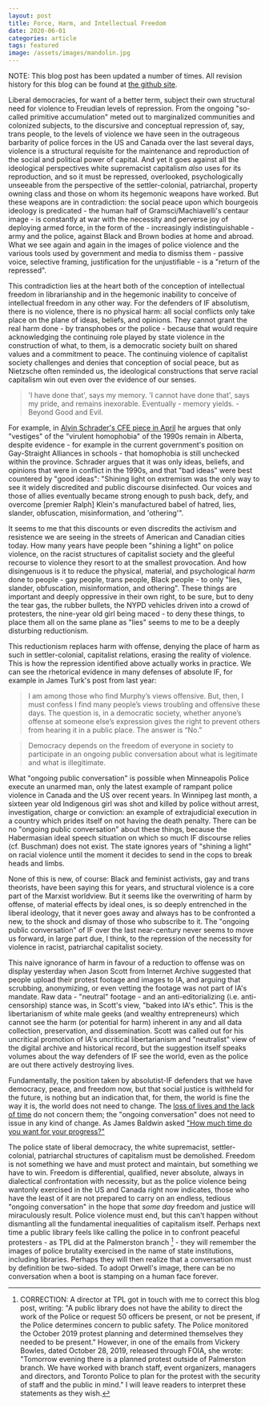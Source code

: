 ```yaml
---
layout: post
title: Force, Harm, and Intellectual Freedom
date: 2020-06-01
categories: article
tags: featured
image: /assets/images/mandolin.jpg
---
```


NOTE: This blog post has been updated a number of times. All revision
history for this blog can be found at <a
href="https://github.com/redlibrarian/redlibrarian.github.io">the github
site</a>.

Liberal democracies, for want of a better term, subject their own
structural need for violence to Freudian levels of repression. From the
ongoing "so-called primitive accumulation" meted out to marginalized
communities and colonized subjects, to the discursive and conceptual
repression of, say, trans people, to the levels of violence we have seen
in the outrageous barbarity of police forces in the US and Canada over
the last several days, violence is a structural requisite for the
maintenance and reproduction of the social and political power of
capital. And yet it goes against all the ideological perspectives
white supremacist capitalism *also* uses for its reproduction, and so it
must be repressed, overlooked, psychologically unseeable from the
perspective of the settler-colonial, patriarchal, property owning class
and those on whom its hegemonic weapons have worked. But these weapons
are in contradiction: the social peace upon which bourgeois ideology is
predicated - the human half of Gramsci/Machiavelli's centaur image - is
constantly at war with the necessity and perverse joy of deploying armed force, in
the form of the - increasingly indistinguishable - army and the police,
against Black and Brown bodies at home and abroad. What we see again and
again in the images of police violence and the various tools used by
government and media to dismiss them - passive voice, selective framing,
justification for the unjustifiable - is a "return of the repressed".

This contradiction lies at the heart both of the conception of
intellectual freedom in librarianship and in the hegemonic inability to
conceive of intellectual freedom in any other way. For the defenders of
IF absolutism, there is no violence, there is no physical harm: all
social conflicts only take place on the plane of ideas, beliefs, and
opinions. They cannot grant the real harm done - by transphobes or the
police - because that would require acknowledging the continuing role
played by state violence in the construction of what, to them, is
a democratic society built on shared values and a commitment to peace. The
continuing violence of capitalist society challenges and denies that
conception of social peace, but as Nietzsche often reminded us, the
ideological constructions that serve racial capitalism win out even over
the evidence of our senses.

>'I have done that', says my memory. 'I cannot have done that', says my
>pride, and remains inexorable. Eventually - memory yields. - Beyond
>Good and Evil.

For example, in [Alvin Schrader's CFE piece in
April](https://cfe.ryerson.ca/blog/2020/04/should-public-library-boards-embrace-intellectual-freedom-their-institutional-soul)
he argues that only "vestiges" of the "virulent homophobia" of the 1990s
remain in Alberta, despite evidence - for example in the current
government's position on Gay-Straight Alliances in schools - that
homophobia is still unchecked within the province. Schrader argues that
it was only ideas, beliefs, and opinions that were in conflict in the
1990s, and that "bad ideas" were best countered by "good ideas":
"Shining light on extremism was the only way to see it widely
discredited and public discourse disinfected. Our voices and those of
allies eventually became strong enough to push back, defy, and overcome
[premier Ralph] Klein's manufactured babel of hatred, lies, slander,
obfuscation, misinformation, and 'othering'".

It seems to me that this discounts or even discredits the activism and
resistence we are seeing in the streets of American and Canadian cities
today. How many years have people been "shining a light" on police
violence, on the racist structures of capitalist society and the gleeful
recourse to violence they resort to at the smallest provocation. And how
disingenuous is it to reduce the physical, material, and psychological
*harm* done to people - gay people, trans people, Black people - to only
"lies, slander, obfuscation, misinformation, and othering". These things
are important and deeply oppressive in their own right, to be sure, but
to deny the tear gas, the rubber bullets, the NYPD vehicles driven into
a crowd of protesters, the nine-year old girl being maced - to deny
these things, to place them all on the same plane as "lies" seems to me to
be a deeply disturbing reductionism.

This reductionism replaces harm with offense, denying the place of harm
as such
in settler-colonial, capitalist relations, erasing the reality of
violence. This is how the repression
identified above actually works in practice. We can see the rhetorical
evidence in many defenses of absolute IF, for example in James Turk's
post from last year:

>I am among those who find Murphy’s views offensive. But, then, I must confess I find many people’s views troubling and offensive these days. The question is, in a democratic society, whether anyone’s offense at someone else’s expression gives the right to prevent others from hearing it in a public place. The answer is “No.”

>Democracy depends on the freedom of everyone in society to participate in an ongoing public conversation about what is legitimate and what is illegitimate.

What "ongoing public conversation" is possible when Minneapolis Police
execute an unarmed man, only the latest example of rampant police
violence in Canada and the US over recent years. In Winnipeg last month,
a sixteen year old Indigenous girl was shot and killed by police without
arrest, investigation, charge or conviction: an example of extrajudicial
execution in a country which prides itself on not having the death
penalty. There can be no "ongoing public conversation" about these
things, because the Habermasian ideal speech situation on which so much
IF discourse relies (cf. Buschman) does not exist. The state ignores
years of "shining a light" on racial violence until the moment it
decides to send in the cops to break heads and limbs.

None of this is new, of course: Black and feminist activists, gay and
trans theorists, have been saying this for years, and structural
violence is a core part of the Marxist worldview. But it seems like the
overwriting of harm by offense, of material effects by ideal ones, is so
deeply entrenched in the liberal ideology, that it never goes away and
always has to be confronted a new, to the shock and dismay of those who
subscribe to it. The "ongoing public conversation" of IF over the last
near-century never seems to move us forward, in large part due, I think,
to the repression of the necessity for violence in racist, patriarchal
capitalist society.

This naive ignorance of harm in favour of a reduction to offense was on
display yesterday when Jason Scott from Internet Archive suggested that
people upload their protest footage and images to IA, and arguing that
scrubbing, anonymizing, or even vetting the footage was not part of IA's
mandate. Raw data - "neutral" footage - and an anti-editorializing (i.e.
anti-censorship) stance was, in Scott's view, "baked into IA's ethic".
This is the libertarianism of white male geeks (and wealthy
entrepreneurs) which cannot see the harm (or potential for harm)
inherent in any and all data collection, preservation, and
dissemination. Scott was called out for his uncritical promotion of IA's
uncritical libertarianism and "neutralist" view of the digital archive
and historical record, but the suggestion itself speaks volumes about
the way defenders of IF see the world, even as the police are out there
actively destroying lives.

Fundamentally, the position taken by absolutist-IF defenders that we
have democracy, peace, and freedom now, but that social justice is
withheld for the future, is nothing but an indication that, for them,
the world is fine the way it is, the world does not need to change. The
[loss of lives and the lack of
time](https://redlibrarian.github.io/article/2020/05/15/lives-time-pandemic.html) do not concern them; the "ongoing conversation" does not need to issue in any kind of change. As James Baldwin asked ["How much time do you want for your progress?"](https://time.com/4680673/james-baldwin-documentary-history/)

The police state of liberal democracy, the white supremacist,
settler-colonial, patriarchal structures of capitalism must be
demolished. Freedom is not something we have and must protect and
maintain, but something we have to win. Freedom is differential,
qualified, never absolute, always in dialectical confrontation with
necessity, but as the police violence being wantonly exercised in the US
and Canada right now indicates, those who have the least of it are not
prepared to carry on an endless, tedious "ongoing conversation" in the
hope that *some day* freedom and justice will miraculously result.
Police violence must end, but this can't happen without dismantling all
the fundamental inequalities of capitalism itself. Perhaps next time
a public library feels like calling the police in to confront peaceful
protesters - as TPL did at the Palmerston branch [^1] - they will remember
the images of police brutality exercised in the name of state
institutions, including libraries. Perhaps they will then realize that a
conversation must by definition be two-sided. To adopt Orwell's image,
there can be no conversation when a boot is stamping on a human face
forever.

[^1]: CORRECTION: A director at TPL got in touch with me to correct this blog post, writing: "A public library does not have the ability to direct the work of the Police or request 50 officers be present, or not be present, if the Police determines concern to public safety. The Police monitored the October 2019 protest planning and determined themselves they needed to be present." However, in one of the emails from Vickery Bowles, dated October 28, 2019, released through FOIA, she wrote: "Tomorrow evening there is a planned protest outside of Palmerston branch. We have worked with branch staff, event organizers, managers and directors, and Toronto Police to plan for the protest with the security of staff and the public in mind." I will leave readers to interpret these statements as they wish.
